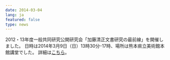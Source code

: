 ```yaml
---
date: 2014-03-04
lang: ja
featured: false
type: news
---
```

2012・13年度一般共同研究公開研究会「加藤清正文書研究の最前線」を開催しました。
日時は2014年3月9日（日）13時30分-17時、場所は熊本県立美術館本館講堂でした。
詳細は<a href="/news/2013/20140309kiyomasa.pdf" target="_blank">こちら</a>。
